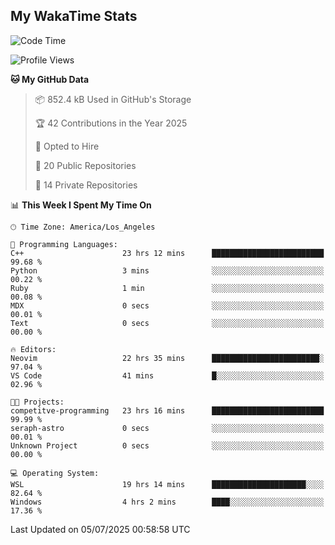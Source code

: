 ## My WakaTime Stats
<!--START_SECTION:waka-->
![Code Time](http://img.shields.io/badge/Code%20Time-400%20hrs%2058%20mins-blue)

![Profile Views](http://img.shields.io/badge/Profile%20Views-0-blue)

**🐱 My GitHub Data** 

> 📦 852.4 kB Used in GitHub's Storage 
 > 
> 🏆 42 Contributions in the Year 2025
 > 
> 💼 Opted to Hire
 > 
> 📜 20 Public Repositories 
 > 
> 🔑 14 Private Repositories 
 > 
📊 **This Week I Spent My Time On** 

```text
🕑︎ Time Zone: America/Los_Angeles

💬 Programming Languages: 
C++                      23 hrs 12 mins      █████████████████████████   99.68 % 
Python                   3 mins              ░░░░░░░░░░░░░░░░░░░░░░░░░   00.22 % 
Ruby                     1 min               ░░░░░░░░░░░░░░░░░░░░░░░░░   00.08 % 
MDX                      0 secs              ░░░░░░░░░░░░░░░░░░░░░░░░░   00.01 % 
Text                     0 secs              ░░░░░░░░░░░░░░░░░░░░░░░░░   00.00 % 

🔥 Editors: 
Neovim                   22 hrs 35 mins      ████████████████████████░   97.04 % 
VS Code                  41 mins             █░░░░░░░░░░░░░░░░░░░░░░░░   02.96 % 

🐱‍💻 Projects: 
competitve-programming   23 hrs 16 mins      █████████████████████████   99.99 % 
seraph-astro             0 secs              ░░░░░░░░░░░░░░░░░░░░░░░░░   00.01 % 
Unknown Project          0 secs              ░░░░░░░░░░░░░░░░░░░░░░░░░   00.00 % 

💻 Operating System: 
WSL                      19 hrs 14 mins      █████████████████████░░░░   82.64 % 
Windows                  4 hrs 2 mins        ████░░░░░░░░░░░░░░░░░░░░░   17.36 % 
```


 Last Updated on 05/07/2025 00:58:58 UTC
<!--END_SECTION:waka-->

